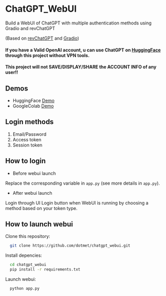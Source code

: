 # ChatGPT_WebUI
Build a WebUI of ChatGPT with multiple authentication methods using Gradio and revChatGPT

(Based on [revChatGPT](https://github.com/acheong08/ChatGPT) and [Gradio](https://gradio.app/))

#### If you have a Valid OpenAI account, u can use ChatGPT on [HuggingFace](https://huggingface.co/) through this project without VPN tools.
#### This project will not SAVE/DISPLAY/SHARE the ACCOUNT INFO of any user!!


## Demos
  - HuggingFace [Demo](https://huggingface.co/spaces/dotmet/chatgpt_webui)
  - GoogleColab [Demo](https://colab.research.google.com/drive/1NhSKhSPFNsEzCIjcNgnbDQgewtp6Leub#scrollTo=q9qPXpL_ydSW)

## Login methods
  1. Email/Password
  2. Access token
  3. Session token

## How to login
  - Before webui launch
  
  Replace the corresponding variable in ```app.py``` (see more details in ```app.py```).
  - After webui launch
  
  Login through UI Login button when WebUI is running by choosing a method based on your token type.

## How to launch webui

Clone this repository:

```bash
  git clone https://github.com/dotmet/chatgpt_webui.git
```

Install depencies:

```bash
  cd chatgpt_webui
  pip install -r requirements.txt
```
Launch webui:
```
  python app.py
```
